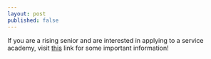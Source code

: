 ```yaml
---
layout: post
published: false
---
```



If you are a rising senior and are interested in applying to a service academy, visit [this](https://links.govdelivery.com/track?type=click&enid=ZWFzPTEmbXNpZD0mYXVpZD0mbWFpbGluZ2lkPTIwMTkwNzIzLjgzODUwNTEmbWVzc2FnZWlkPU1EQi1QUkQtQlVMLTIwMTkwNzIzLjgzODUwNTEmZGF0YWJhc2VpZD0xMDAxJnNlcmlhbD0xNjc5Mzc0MSZlbWFpbGlkPWtsb2NobmVyQHNiY2dsb2JhbC5uZXQmdXNlcmlkPWtsb2NobmVyQHNiY2dsb2JhbC5uZXQmdGFyZ2V0aWQ9JmZsPSZtdmlkPSZleHRyYT0mJiY=&&&100&&&https://content.govdelivery.com/accounts/USCAREPSCOTTPETERS/bulletins/250e1fc) link for some important information!
